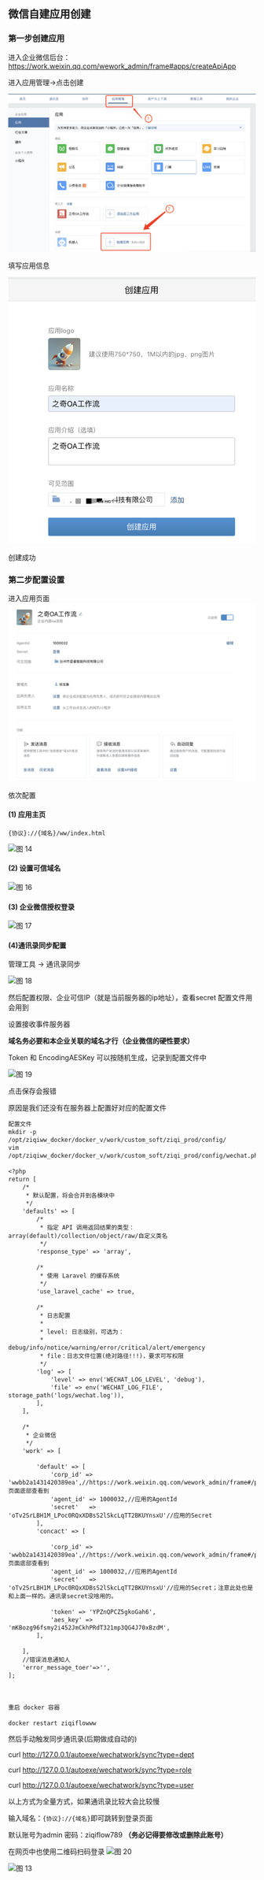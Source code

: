 ## 微信自建应用创建

### 第一步创建应用

进入企业微信后台：https://work.weixin.qq.com/wework_admin/frame#apps/createApiApp


进入应用管理->点击创建

![图 12](images/0f10cac24c698e42435eb0d005ddffdc560eaf0bb84c2e5cce7bb39f91e254b7.png)  





填写应用信息

![图 13](images/2a32a0c0a0b6d4014109bb85efaeb8337ad4750669cc2888d6503c94aaba0312.png)  

 
创建成功


### 第二步配置设置

进入应用页面
![图 15](images/462cacacb4f9daad266c4bf3c9b71b11fd7f46b89432e18f96027df93115e994.png)  



依次配置

#### (1) 应用主页
```{协议}://{域名}/ww/index.html```

![图 14](images/e2ad02b99100d3e8f903f2a96ffeab53647535c9c1b0b90668e6594247b0aa1b.png)  




#### (2) 设置可信域名

![图 16](images/d6a5ceb87ca2275a3dda6bd8814ab4cb80fe8fec5c93a5b91bfa674f8d4c83f5.png)  



#### (3) 企业微信授权登录

![图 17](images/a7cf3add946f4880353c5e5f39d0465cf04a8cb7f0e4ec925a107a29c84ef9d5.png)  



#### (4)通讯录同步配置

管理工具 -> 通讯录同步

![图 18](images/a791415cb437052ac69ad4c5d06d06f549c7ec18139d9969cc8ea51a2d73c59f.png)  

然后配置权限、企业可信IP（就是当前服务器的ip地址），查看secret 配置文件用会用到


设置接收事件服务器

**域名务必要和本企业关联的域名才行（企业微信的硬性要求）**

Token 和 EncodingAESKey 可以按随机生成，记录到配置文件中

![图 19](images/9f2827c5048e0b9c151e0cc2a1193f74657475f6bf7a3e3a02f668b29e9f4571.png)  


点击保存会报错

原因是我们还没有在服务器上配置好对应的配置文件

```
配置文件
mkdir -p /opt/ziqiww_docker/docker_v/work/custom_soft/ziqi_prod/config/
vim /opt/ziqiww_docker/docker_v/work/custom_soft/ziqi_prod/config/wechat.php

<?php
return [
    /*
     * 默认配置，将会合并到各模块中
     */
    'defaults' => [
        /*
         * 指定 API 调用返回结果的类型：array(default)/collection/object/raw/自定义类名
         */
        'response_type' => 'array',

        /*
         * 使用 Laravel 的缓存系统
         */
        'use_laravel_cache' => true,

        /*
         * 日志配置
         *
         * level: 日志级别，可选为：
         *                 debug/info/notice/warning/error/critical/alert/emergency
         * file：日志文件位置(绝对路径!!!)，要求可写权限
         */
        'log' => [
            'level' => env('WECHAT_LOG_LEVEL', 'debug'),
            'file' => env('WECHAT_LOG_FILE', storage_path('logs/wechat.log')),
        ],
    ],

    /*
     * 企业微信
     */
    'work' => [

        'default' => [
            'corp_id' => 'wwbb2a1431420389ea',//https://work.weixin.qq.com/wework_admin/frame#/profile/enterprise 页面底部查看到
            'agent_id' => 1000032,//应用的AgentId
            'secret'   => 'oTv2SrLBH1M_LPoc0RQxXDBsS2lSkcLqTT2BKUYnsxU'//应用的Secret
        ],
        'concact' => [

            'corp_id' => 'wwbb2a1431420389ea',//https://work.weixin.qq.com/wework_admin/frame#/profile/enterprise 页面底部查看到
            'agent_id' => 1000032,//应用的AgentId
            'secret'   => 'oTv2SrLBH1M_LPoc0RQxXDBsS2lSkcLqTT2BKUYnsxU'//应用的Secret；注意此处也是和上面一样的。通讯录secret没啥用的。

            'token' => 'YPZnQPCZ5gkoGah6',
            'aes_key' => 'mKBozg96fsmy2i452JmCkhPRdT321mp3QG4J70xBzdM',
        ],

    ],
    //错误消息通知人
    'error_message_toer'=>'',
];



重启 docker 容器

docker restart ziqiflowww

```


然后手动触发同步通讯录(后期做成自动的)

curl http://127.0.0.1/autoexe/wechatwork/sync?type=dept

curl http://127.0.0.1/autoexe/wechatwork/sync?type=role

curl http://127.0.0.1/autoexe/wechatwork/sync?type=user

以上方式为全量方式，如果通讯录比较大会比较慢

输入域名：```{协议}://{域名}```即可跳转到登录页面

默认账号为admin 密码：ziqiflow789 **（务必记得要修改或删除此账号）**

在网页中也使用二维码扫码登录
![图 20](images/ce01ffa40d006112647b72d9f1420b34ea3a77c0aabfdbfd70ddcbc66c37ad95.png)  

![图 13](images/bdf7db1fc83c0721242e0c71226847ba5ff213b480673d71655641d14dcf4822.png)  

